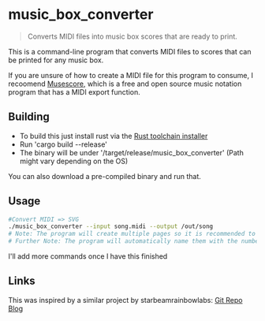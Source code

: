 # music_box_converter
> Converts MIDI files into music box scores that are ready to print.

This is a command-line program that converts MIDI files to scores that can be printed for any music box.

If you are unsure of how to create a MIDI file for this program to consume, I recoomend [Musescore](https://musescore.org/), which is a free and open source music notation program that has a MIDI export function.

## Building
  - To build this just install rust via the [Rust toolchain installer](https://rustup.rs/)
  - Run 'cargo build --release'
  - The binary will be under '/target/release/music_box_converter' (Path might vary depending on the OS)

You can also download a pre-compiled binary and run that.

## Usage
```bash
#Convert MIDI => SVG
./music_box_converter --input song.midi --output /out/song
# Note: The program will create multiple pages so it is recommended to pass a folder path for the resulting svgs.
# Further Note: The program will automatically name them with the number i in this format: '{Your Path}_{The current number}.svg'. so you don't need to append .svg
```

I'll add more commands once I have this finished

## Links
This was inspired by a similar project by starbeamrainbowlabs:
[Git Repo](https://git.starbeamrainbowlabs.com/sbrl/MusicBoxConverter/src/branch/main/)
[Blog](https://starbeamrainbowlabs.com/blog/article.php?article=posts%2F469-musicboxconverter.html)
